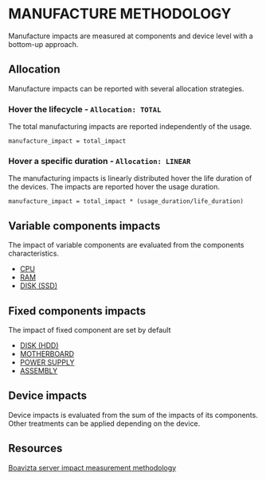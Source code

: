 # MANUFACTURE METHODOLOGY

Manufacture impacts are measured at components and device level with a bottom-up approach.

## Allocation

Manufacture impacts can be reported with several allocation strategies.

### Hover the lifecycle - ```Allocation: TOTAL```

The total manufacturing impacts are reported independently of the usage.

```manufacture_impact = total_impact```

### Hover a specific duration - ```Allocation: LINEAR```

The manufacturing impacts is linearly distributed hover the life duration of the devices.
The impacts are reported hover the usage duration.

```manufacture_impact = total_impact * (usage_duration/life_duration)```


## Variable components impacts

The impact of variable components are evaluated from the components characteristics.

* [CPU](components/cpu.md)
* [RAM](components/ram.md)
* [DISK (SSD)](components/ssd.md)


## Fixed components impacts

The impact of fixed component are set by default

* [DISK (HDD)](components/hdd.md)
* [MOTHERBOARD](components/motherboard.md)
* [POWER SUPPLY](components/power_supply.md)
* [ASSEMBLY](components/assembly.md)


## Device impacts

Device impacts is evaluated from the sum of the impacts of its components. Other treatments can be applied depending on the device.

## Resources

[Boavizta server impact measurement methodology](https://boavizta.org/blog/numerique-et-environnement-comment-evaluer-l-empreinte-de-la-fabrication-d-un-serveur-au-dela-des-emissions-de-gaz-a-effet-de-se?token=2112aecb183b1b5d27e137abc61e0f0d39fabf99)

